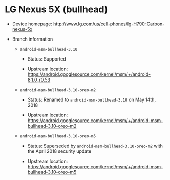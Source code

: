 # LG Nexus 5X (bullhead)

* Device homepage: http://www.lg.com/us/cell-phones/lg-H790-Carbon-nexus-5x

* Branch information

  * `android-msm-bullhead-3.10`

    * Status: Supported

    * Upstream location: https://android.googlesource.com/kernel/msm/+/android-8.1.0_r0.53

  * `android-msm-bullhead-3.10-oreo-m2`

    * Status: Renamed to `android-msm-bullhead-3.10` on May 14th, 2018

    * Upstream location: https://android.googlesource.com/kernel/msm/+/android-msm-bullhead-3.10-oreo-m2

  * `android-msm-bullhead-3.10-oreo-m5`

    * Status: Superseded by `android-msm-bullhead-3.10-oreo-m2` with the April 2018 security update

    * Upstream location: https://android.googlesource.com/kernel/msm/+/android-msm-bullhead-3.10-oreo-m5
